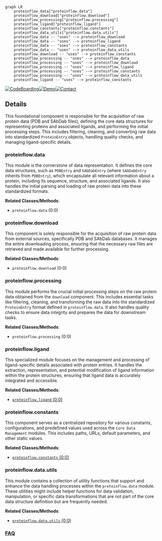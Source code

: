 ```mermaid
graph LR
    proteinflow_data["proteinflow.data"]
    proteinflow_download["proteinflow.download"]
    proteinflow_processing["proteinflow.processing"]
    proteinflow_ligand["proteinflow.ligand"]
    proteinflow_constants["proteinflow.constants"]
    proteinflow_data_utils["proteinflow.data.utils"]
    proteinflow_data -- "uses" --> proteinflow_download
    proteinflow_data -- "uses" --> proteinflow_ligand
    proteinflow_data -- "uses" --> proteinflow_constants
    proteinflow_data -- "uses" --> proteinflow_data_utils
    proteinflow_download -- "uses" --> proteinflow_constants
    proteinflow_processing -- "uses" --> proteinflow_data
    proteinflow_processing -- "uses" --> proteinflow_download
    proteinflow_processing -- "uses" --> proteinflow_ligand
    proteinflow_processing -- "uses" --> proteinflow_constants
    proteinflow_processing -- "uses" --> proteinflow_data_utils
    proteinflow_ligand -- "uses" --> proteinflow_constants
```

[![CodeBoarding](https://img.shields.io/badge/Generated%20by-CodeBoarding-9cf?style=flat-square)](https://github.com/CodeBoarding/CodeBoarding)[![Demo](https://img.shields.io/badge/Try%20our-Demo-blue?style=flat-square)](https://www.codeboarding.org/demo)[![Contact](https://img.shields.io/badge/Contact%20us%20-%20contact@codeboarding.org-lightgrey?style=flat-square)](mailto:contact@codeboarding.org)

## Details

This foundational component is responsible for the acquisition of raw protein data (PDB and SAbDab files), defining the core data structures for representing proteins and associated ligands, and performing the initial processing steps. This includes filtering, cleaning, and converting raw data into standardized `ProteinEntry` objects, handling quality checks, and managing ligand-specific details.

### proteinflow.data
This module is the cornerstone of data representation. It defines the core data structures, such as `PDBEntry` and `SAbDabEntry` (where `SAbDabEntry` inherits from `PDBEntry`), which encapsulate all relevant information about a protein, including its sequence, structure, and associated ligands. It also handles the initial parsing and loading of raw protein data into these standardized formats.


**Related Classes/Methods**:

- `proteinflow.data` (0:0)


### proteinflow.download
This component is solely responsible for the acquisition of raw protein data from external sources, specifically PDB and SAbDab databases. It manages the entire downloading process, ensuring that the necessary raw files are retrieved and made available for further processing.


**Related Classes/Methods**:

- `proteinflow.download` (0:0)


### proteinflow.processing
This module performs the crucial initial processing steps on the raw protein data obtained from the `download` component. This includes essential tasks like filtering, cleaning, and transforming the raw data into the standardized `ProteinEntry` format defined in `proteinflow.data`. It also handles quality checks to ensure data integrity and prepares the data for downstream tasks.


**Related Classes/Methods**:

- `proteinflow.processing` (0:0)


### proteinflow.ligand
This specialized module focuses on the management and processing of ligand-specific details associated with protein entries. It handles the extraction, representation, and potential modification of ligand information within the protein structures, ensuring that ligand data is accurately integrated and accessible.


**Related Classes/Methods**:

- <a href="https://github.com/adaptyvbio/ProteinFlow/proteinflow/ligand.py#L0-L0" target="_blank" rel="noopener noreferrer">`proteinflow.ligand` (0:0)</a>


### proteinflow.constants
This component serves as a centralized repository for various constants, configurations, and predefined values used across the `Core Data Management` modules. This includes paths, URLs, default parameters, and other static values.


**Related Classes/Methods**:

- <a href="https://github.com/adaptyvbio/ProteinFlow/proteinflow/constants.py#L0-L0" target="_blank" rel="noopener noreferrer">`proteinflow.constants` (0:0)</a>


### proteinflow.data.utils
This module contains a collection of utility functions that support and enhance the data handling processes within the `proteinflow.data` module. These utilities might include helper functions for data validation, manipulation, or specific data transformations that are not part of the core data structure definition but are frequently needed.


**Related Classes/Methods**:

- <a href="https://github.com/adaptyvbio/ProteinFlow/proteinflow/data/utils.py#L0-L0" target="_blank" rel="noopener noreferrer">`proteinflow.data.utils` (0:0)</a>




### [FAQ](https://github.com/CodeBoarding/GeneratedOnBoardings/tree/main?tab=readme-ov-file#faq)